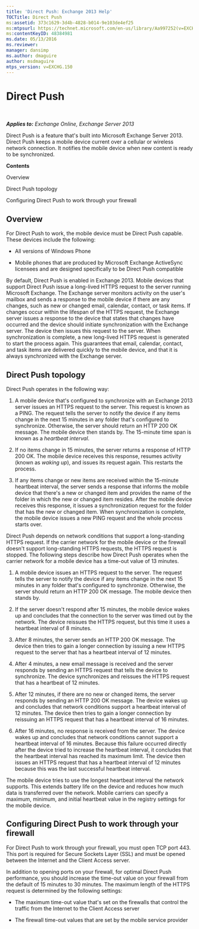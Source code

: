 ```yaml
---
title: 'Direct Push: Exchange 2013 Help'
TOCTitle: Direct Push
ms:assetid: 373c1629-3d4b-4828-b014-9e103de4ef25
ms:mtpsurl: https://technet.microsoft.com/en-us/library/Aa997252(v=EXCHG.150)
ms:contentKeyID: 48384981
ms.date: 05/13/2016
ms.reviewer: 
manager: dansimp
ms.author: dmaguire
author: msdmaguire
mtps_version: v=EXCHG.150
---
```


# Direct Push

 

_**Applies to:** Exchange Online, Exchange Server 2013_


Direct Push is a feature that's built into Microsoft Exchange Server 2013. Direct Push keeps a mobile device current over a cellular or wireless network connection. It notifies the mobile device when new content is ready to be synchronized.

**Contents**

Overview

Direct Push topology

Configuring Direct Push to work through your firewall

## Overview

For Direct Push to work, the mobile device must be Direct Push capable. These devices include the following:

  - All versions of Windows Phone

  - Mobile phones that are produced by Microsoft Exchange ActiveSync licensees and are designed specifically to be Direct Push compatible

By default, Direct Push is enabled in Exchange 2013. Mobile devices that support Direct Push issue a long-lived HTTPS request to the server running Microsoft Exchange. The Exchange server monitors activity on the user's mailbox and sends a response to the mobile device if there are any changes, such as new or changed email, calendar, contact, or task items. If changes occur within the lifespan of the HTTPS request, the Exchange server issues a response to the device that states that changes have occurred and the device should initiate synchronization with the Exchange server. The device then issues this request to the server. When synchronization is complete, a new long-lived HTTPS request is generated to start the process again. This guarantees that email, calendar, contact, and task items are delivered quickly to the mobile device, and that it is always synchronized with the Exchange server.

## Direct Push topology

Direct Push operates in the following way:

1.  A mobile device that's configured to synchronize with an Exchange 2013 server issues an HTTPS request to the server. This request is known as a PING. The request tells the server to notify the device if any items change in the next 15 minutes in any folder that's configured to synchronize. Otherwise, the server should return an HTTP 200 OK message. The mobile device then stands by. The 15-minute time span is known as a *heartbeat interval*.

2.  If no items change in 15 minutes, the server returns a response of HTTP 200 OK. The mobile device receives this response, resumes activity (known as *waking up*), and issues its request again. This restarts the process.

3.  If any items change or new items are received within the 15-minute heartbeat interval, the server sends a response that informs the mobile device that there's a new or changed item and provides the name of the folder in which the new or changed item resides. After the mobile device receives this response, it issues a synchronization request for the folder that has the new or changed item. When synchronization is complete, the mobile device issues a new PING request and the whole process starts over.

Direct Push depends on network conditions that support a long-standing HTTPS request. If the carrier network for the mobile device or the firewall doesn't support long-standing HTTPS requests, the HTTPS request is stopped. The following steps describe how Direct Push operates when the carrier network for a mobile device has a time-out value of 13 minutes.

1.  A mobile device issues an HTTPS request to the server. The request tells the server to notify the device if any items change in the next 15 minutes in any folder that's configured to synchronize. Otherwise, the server should return an HTTP 200 OK message. The mobile device then stands by.

2.  If the server doesn't respond after 15 minutes, the mobile device wakes up and concludes that the connection to the server was timed out by the network. The device reissues the HTTPS request, but this time it uses a heartbeat interval of 8 minutes.

3.  After 8 minutes, the server sends an HTTP 200 OK message. The device then tries to gain a longer connection by issuing a new HTTPS request to the server that has a heartbeat interval of 12 minutes.

4.  After 4 minutes, a new email message is received and the server responds by sending an HTTPS request that tells the device to synchronize. The device synchronizes and reissues the HTTPS request that has a heartbeat of 12 minutes.

5.  After 12 minutes, if there are no new or changed items, the server responds by sending an HTTP 200 OK message. The device wakes up and concludes that network conditions support a heartbeat interval of 12 minutes. The device then tries to gain a longer connection by reissuing an HTTPS request that has a heartbeat interval of 16 minutes.

6.  After 16 minutes, no response is received from the server. The device wakes up and concludes that network conditions cannot support a heartbeat interval of 16 minutes. Because this failure occurred directly after the device tried to increase the heartbeat interval, it concludes that the heartbeat interval has reached its maximum limit. The device then issues an HTTPS request that has a heartbeat interval of 12 minutes because this was the last successful heartbeat interval.

The mobile device tries to use the longest heartbeat interval the network supports. This extends battery life on the device and reduces how much data is transferred over the network. Mobile carriers can specify a maximum, minimum, and initial heartbeat value in the registry settings for the mobile device.

## Configuring Direct Push to work through your firewall

For Direct Push to work through your firewall, you must open TCP port 443. This port is required for Secure Sockets Layer (SSL) and must be opened between the Internet and the Client Access server.

In addition to opening ports on your firewall, for optimal Direct Push performance, you should increase the time-out value on your firewall from the default of 15 minutes to 30 minutes. The maximum length of the HTTPS request is determined by the following settings:

  - The maximum time-out value that's set on the firewalls that control the traffic from the Internet to the Client Access server

  - The firewall time-out values that are set by the mobile service provider

